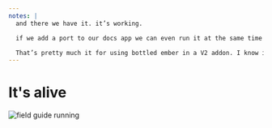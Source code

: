 ```yaml
---
notes: |
  and there we have it. it’s working.

  if we add a port to our docs app we can even run it at the same time as our test app using the trick that was on the monorepo blueprint. 

  That’s pretty much it for using bottled ember in a V2 addon. I know it’s a bit of a whirlwind tour but I wanted to cover the overview here and I’ll be writing blog posts and maybe even youtube videos about this for the next while. I really dislike monorepos and I’m going to do everything in my power to make the alternative as easy as possible!
---
```


# It's alive

![field guide running](/field-guide-running.png)
